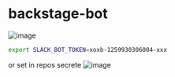 # backstage-bot

![image](https://user-images.githubusercontent.com/901975/108644091-8b1b7800-74e8-11eb-9b5b-47a259ceda8f.png)

```bash
export SLACK_BOT_TOKEN=xoxb-1259930306004-xxx
```

or set in repos secrete
![image](https://user-images.githubusercontent.com/901975/108644984-1ea27800-74ec-11eb-8133-29288e3fb2f8.png)


